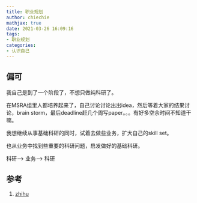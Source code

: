 ```yaml
---
title: 职业规划
author: chiechie
mathjax: true
date: 2021-03-26 16:09:16
tags:
- 职业规划
categories:
- 认识自己
---
```



## 偏可

我自己是到了一个阶段了，不想只做纯科研了。

在MSRA组里人都培养起来了，自己讨论讨论出出idea，然后等着大家的结果讨论，brain storm，最后deadline赶几个周写paper。。。有好多空余时间不知道干嘛。

我想继续从事基础科研的同时，试着去做些业务，扩大自己的skill set。

也从业务中找到些重要的科研问题，启发做好的基础科研。

科研—> 业务—> 科研

## 参考
1. [zhihu](https://www.zhihu.com/question/348538256/answer/841085094)